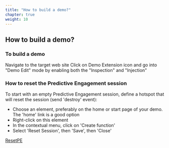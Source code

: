 ```yaml
---
title: "How to build a demo?"
chapter: true
weight: 10
---
```


## How to build a demo?

### To build a demo

Navigate to the target web site
Click on Demo Extension icon and go into "Demo Edit" mode by enabling both the "Inspection" and "Injection"

### How to reset the Predictive Engagement session
To start with an empty Predictive Engagement session, define a hotspot that will reset the session (send 'destroy' event):

- Choose an element, preferably on the home or start page of your demo. The 'home' link is a good option
- Right-click on this element
- In the contextual menu, click on 'Create function'
- Select 'Reset Session', then 'Save', then 'Close'

[ResetPE](https://www.youtube.com/watch?v=7rzzB4TzYQI/)
